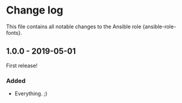 # Change log

This file contains all notable changes to the Ansible role {ansible-role-fonts}.

## 1.0.0 - 2019-05-01

First release!

### Added
- Everything. ;)
